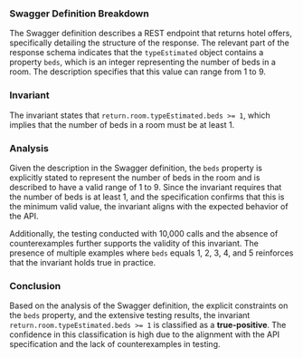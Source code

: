 ### Swagger Definition Breakdown
The Swagger definition describes a REST endpoint that returns hotel offers, specifically detailing the structure of the response. The relevant part of the response schema indicates that the `typeEstimated` object contains a property `beds`, which is an integer representing the number of beds in a room. The description specifies that this value can range from 1 to 9.

### Invariant
The invariant states that `return.room.typeEstimated.beds >= 1`, which implies that the number of beds in a room must be at least 1.

### Analysis
Given the description in the Swagger definition, the `beds` property is explicitly stated to represent the number of beds in the room and is described to have a valid range of 1 to 9. Since the invariant requires that the number of beds is at least 1, and the specification confirms that this is the minimum valid value, the invariant aligns with the expected behavior of the API. 

Additionally, the testing conducted with 10,000 calls and the absence of counterexamples further supports the validity of this invariant. The presence of multiple examples where `beds` equals 1, 2, 3, 4, and 5 reinforces that the invariant holds true in practice.

### Conclusion
Based on the analysis of the Swagger definition, the explicit constraints on the `beds` property, and the extensive testing results, the invariant `return.room.typeEstimated.beds >= 1` is classified as a **true-positive**. The confidence in this classification is high due to the alignment with the API specification and the lack of counterexamples in testing.
